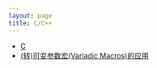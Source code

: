 ```yaml
---
layout: page
title: C/C++
---
```

<div class="">
    <ul class="hide">
        <li><a href="https://www.zybuluo.com/lanxinyuchs/note/39618" target="view_frame">C</a></li>
		<li><a href="https://www.zybuluo.com/lanxinyuchs/note/39606">(转)可变参数宏(Variadic Macros)的应用</a></li>
    </ul>
</div>